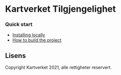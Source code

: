 # Kartverket Tilgjengelighet

### Quick start

* [Installing locally](docs/install.md)
* [How to build the project](docs/building.md)



## Lisens

Copyright Kartverket 2021, alle rettigheter reservert.

